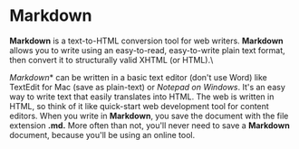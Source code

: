 # Markdown
**Markdown** is a text-to-HTML conversion tool for web writers. **Markdown** allows you to write using an easy-to-read, easy-to-write plain text format, then convert it to structurally valid XHTML (or HTML).\

*Markdown** can be written in a basic text editor (don't use Word) like TextEdit for Mac (save as plain-text) or _Notepad on Windows_. It's an easy way to write text that easily translates into HTML. The web is written in HTML, so think of it like quick-start web development tool for content editors. When you write in **Markdown**, you save the document with the file extension **.md.** More often than not, you'll never need to save a **Markdown** document, because you'll be using an online tool.
